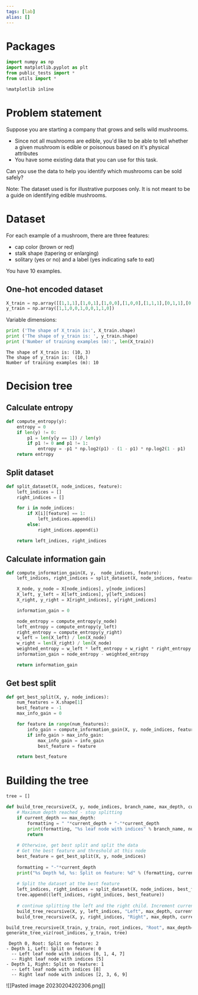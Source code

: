 ```yaml
---
tags: [lab]
alias: []
---
```

# Packages
```python
import numpy as np
import matplotlib.pyplot as plt
from public_tests import *
from utils import *

%matplotlib inline
```

# Problem statement
Suppose you are starting a company that grows and sells wild mushrooms.
-   Since not all mushrooms are edible, you'd like to be able to tell whether a given mushroom is edible or poisonous based on it's physical attributes
-   You have some existing data that you can use for this task.

Can you use the data to help you identify which mushrooms can be sold safely?

Note: The dataset used is for illustrative purposes only. It is not meant to be a guide on identifying edible mushrooms.

# Dataset
For each example of a mushroom, there are three features:
- cap color (brown or red)
- stalk shape (tapering or enlarging)
- solitary (yes or no)
and a label (yes indicating safe to eat)

You have 10 examples.

## One-hot encoded dataset
```python
X_train = np.array([[1,1,1],[1,0,1],[1,0,0],[1,0,0],[1,1,1],[0,1,1],[0,0,0],[1,0,1],[0,1,0],[1,0,0]])
y_train = np.array([1,1,0,0,1,0,0,1,1,0])
```

Variable dimensions:
```python
print ('The shape of X_train is:', X_train.shape)
print ('The shape of y_train is: ', y_train.shape)
print ('Number of training examples (m):', len(X_train))
```
```
The shape of X_train is: (10, 3)
The shape of y_train is:  (10,)
Number of training examples (m): 10
```

# Decision tree
## Calculate entropy
```python
def compute_entropy(y):
	entropy = 0
	if len(y) != 0:
		p1 = len(y[y == 1]) / len(y)
		if p1 != 0 and p1 != 1:
			entropy = -p1 * np.log2(p1) - (1 - p1) * np.log2(1 - p1)
	return entropy
```

## Split dataset
```python
def split_dataset(X, node_indices, feature):
	left_indices = []
	right_indices = []

	for i in node_indices:
		if X[i][feature] == 1:
			left_indices.append(i)
		else:
			right_indices.append(i)

	return left_indices, right_indices
```

## Calculate information gain
```python
def compute_information_gain(X, y,  node_indices, feature):
	left_indices, right_indices = split_dataset(X, node_indices, feature)

	X_node, y_node = X[node_indices], y[node_indices]
    X_left, y_left = X[left_indices], y[left_indices]
    X_right, y_right = X[right_indices], y[right_indices]

	information_gain = 0

	node_entropy = compute_entropy(y_node)
    left_entropy = compute_entropy(y_left)
    right_entropy = compute_entropy(y_right)
    w_left = len(X_left) / len(X_node)
    w_right = len(X_right) / len(X_node)
    weighted_entropy = w_left * left_entropy + w_right * right_entropy
    information_gain = node_entropy - weighted_entropy

	return information_gain
```

## Get best split
```python
def get_best_split(X, y, node_indices):
	num_features = X.shape[1]
	best_feature = -1
	max_info_gain = 0

	for feature in range(num_features):
		info_gain = compute_information_gain(X, y, node_indices, feature)
		if info_gain > max_info_gain:
			max_info_gain = info_gain
			best_feature = feature

	return best_feature
```

# Building the tree
```python
tree = []

def build_tree_recursive(X, y, node_indices, branch_name, max_depth, current_depth):
    # Maximum depth reached - stop splitting
    if current_depth == max_depth:
        formatting = " "*current_depth + "-"*current_depth
        print(formatting, "%s leaf node with indices" % branch_name, node_indices)
        return
   
    # Otherwise, get best split and split the data
    # Get the best feature and threshold at this node
    best_feature = get_best_split(X, y, node_indices) 
    
    formatting = "-"*current_depth
    print("%s Depth %d, %s: Split on feature: %d" % (formatting, current_depth, branch_name, best_feature))
    
    # Split the dataset at the best feature
    left_indices, right_indices = split_dataset(X, node_indices, best_feature)
    tree.append((left_indices, right_indices, best_feature))
    
    # continue splitting the left and the right child. Increment current depth
    build_tree_recursive(X, y, left_indices, "Left", max_depth, current_depth+1)
    build_tree_recursive(X, y, right_indices, "Right", max_depth, current_depth+1)
```

```python
build_tree_recursive(X_train, y_train, root_indices, "Root", max_depth=2, current_depth=0)
generate_tree_viz(root_indices, y_train, tree)
```
```
 Depth 0, Root: Split on feature: 2
- Depth 1, Left: Split on feature: 0
  -- Left leaf node with indices [0, 1, 4, 7]
  -- Right leaf node with indices [5]
- Depth 1, Right: Split on feature: 1
  -- Left leaf node with indices [8]
  -- Right leaf node with indices [2, 3, 6, 9]
```
![[Pasted image 20230204202306.png]]